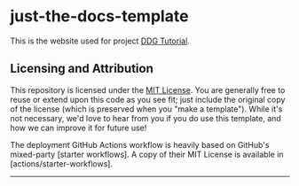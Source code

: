 # just-the-docs-template

This is the website used for project [DDG Tutorial](https://github.com/weicheng-huang-mechanics/DDG_Tutorial).

## Licensing and Attribution

This repository is licensed under the [MIT License]. You are generally free to reuse or extend upon this code as you see fit; just include the original copy of the license (which is preserved when you "make a template"). While it's not necessary, we'd love to hear from you if you do use this template, and how we can improve it for future use!

The deployment GitHub Actions workflow is heavily based on GitHub's mixed-party [starter workflows]. A copy of their MIT License is available in [actions/starter-workflows].

----

[MIT License]: https://en.wikipedia.org/wiki/MIT_License

